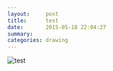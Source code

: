 ```yaml
---
layout:     post
title:      test
date:       2015-05-18 22:04:27
summary:    
categories: drawing
---
```

![test](/images/blog/test.png "")